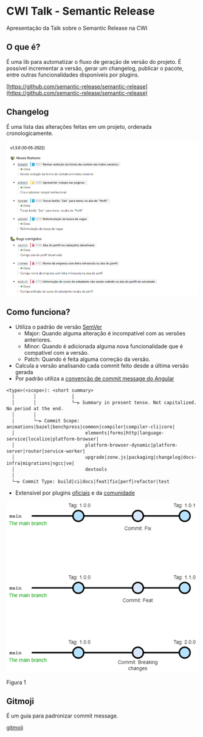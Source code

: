 # CWI Talk - Semantic Release
Apresentação da Talk sobre o Semantic Release na CWI

## O que é?

É uma lib para automatizar o fluxo de geração de versão do projeto. É possível incrementar a versão, gerar um changelog, publicar o pacote, entre outras funcionalidades disponíveis por plugins.

[https://github.com/semantic-release/semantic-release](https://github.com/semantic-release/semantic-release)

## Changelog

É uma lista das alterações feitas em um projeto, ordenada cronologicamente.

![Untitled](images/changelog.png)

## Como funciona?

- Utiliza o padrão de versão [SemVer](https://semver.org/)
    - Major: Quando alguma alteração é incompatível com as versões anteriores.
    - Minor: Quando é adicionada alguma nova funcionalidade que é compatível com a versão.
    - Patch: Quando é feita alguma correção da versão.
- Calcula a versão analisando cada commit feito desde a última versão gerada
- Por padrão utiliza a [convenção de commit message do Angular](https://github.com/angular/angular/blob/main/CONTRIBUTING.md#-commit-message-format)

```tsx
<type>(<scope>): <short summary>
  │       │             │
  │       │             └─⫸ Summary in present tense. Not capitalized. No period at the end.
  │       │
  │       └─⫸ Commit Scope: animations|bazel|benchpress|common|compiler|compiler-cli|core|
  │                          elements|forms|http|language-service|localize|platform-browser|
  │                          platform-browser-dynamic|platform-server|router|service-worker|
  │                          upgrade|zone.js|packaging|changelog|docs-infra|migrations|ngcc|ve|
  │                          devtools
  │
  └─⫸ Commit Type: build|ci|docs|feat|fix|perf|refactor|test
```

- Extensível por plugins [oficiais](https://github.com/semantic-release/semantic-release/blob/master/docs/extending/plugins-list.md#official-plugins) e da [comunidade](https://github.com/semantic-release/semantic-release/blob/master/docs/extending/plugins-list.md#community-plugins)

![Figura 1](images/branches.png)

Figura 1

## Gitmoji

É um guia para padronizar commit message.

[gitmoji](https://gitmoji.dev/)
